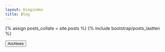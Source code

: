 ```yaml
---
layout: blogindex
title: Blog
---
```

{% assign posts_collate = site.posts %}
{% include bootstrap/posts_lastten %}
<div class="content">
<form id="archiveform" method="get" action="/blog/archive" onsubmit="window.location=this.action; return false;"> 
<input type="submit" class="archivebutton" title="Archive" value="Archives" onmouseover="window.status='Archive'; return true;" onmouseout="window.status='';return true;" /></form>
</div>
